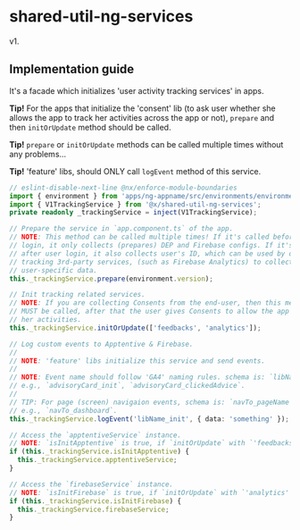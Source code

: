 # shared-util-ng-services

v1.

## Implementation guide

It's a facade which initializes 'user activity tracking services' in apps.

**Tip!** For the apps that initialize the 'consent' lib (to ask user whether she allows the app to track her activities across the app or not), `prepare` and then `initOrUpdate` method should be called.

**Tip!** `prepare` or `initOrUpdate` methods can be called multiple times without any problems...

**Tip!** 'feature' libs, should ONLY call `logEvent` method of this service.

```ts
// eslint-disable-next-line @nx/enforce-module-boundaries
import { environment } from 'apps/ng-appname/src/environments/environment';
import { V1TrackingService } from '@x/shared-util-ng-services';
private readonly _trackingService = inject(V1TrackingService);

// Prepare the service in `app.component.ts` of the app.
// NOTE: This method can be called multiple times! If it's called before user
// login, it only collects (prepares) DEP and Firebase configs. If it's called
// after user login, it also collects user's ID, which can be used by different
// tracking 3rd-party services, (such as Firebase Analytics) to collect more
// user-specific data.
this._trackingService.prepare(environment.version);

// Init tracking related services.
// NOTE: If you are collecting Consents from the end-user, then this method
// MUST be called, after that the user gives Consents to allow the app to track
// her activities.
this._trackingService.initOrUpdate(['feedbacks', 'analytics']);

// Log custom events to Apptentive & Firebase.
//
// NOTE: 'feature' libs initialize this service and send events.
//
// NOTE: Event name should follow 'GA4' naming rules. schema is: `libName_eventName`.
// e.g., `advisoryCard_init`, `advisoryCard_clickedAdvice`.
//
// TIP: For page (screen) navigaion events, schema is: `navTo_pageName`.
// e.g., `navTo_dashboard`.
this._trackingService.logEvent('libName_init', { data: 'something' });

// Access the `apptentiveService` instance.
// NOTE: `isInitApptentive` is true, if `initOrUpdate` with `'feedbacks'` type is already called.
if (this._trackingService.isInitApptentive) {
  this._trackingService.apptentiveService;
}

// Access the `firebaseService` instance.
// NOTE: `isInitFirebase` is true, if `initOrUpdate` with `'analytics'` type is already called.
if (this._trackingService.isInitFirebase) {
  this._trackingService.firebaseService;
}
```
